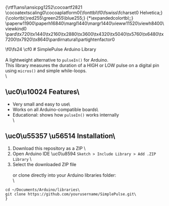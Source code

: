 {\rtf1\ansi\ansicpg1252\cocoartf2821
\cocoatextscaling0\cocoaplatform0{\fonttbl\f0\fswiss\fcharset0 Helvetica;}
{\colortbl;\red255\green255\blue255;}
{\*\expandedcolortbl;;}
\paperw11900\paperh16840\margl1440\margr1440\vieww11520\viewh8400\viewkind0
\pard\tx720\tx1440\tx2160\tx2880\tx3600\tx4320\tx5040\tx5760\tx6480\tx7200\tx7920\tx8640\pardirnatural\partightenfactor0

\f0\fs24 \cf0 # SimplePulse Arduino Library\
\
A lightweight alternative to `pulseIn()` for Arduino.  \
This library measures the duration of a HIGH or LOW pulse on a digital pin using `micros()` and simple while-loops.  \
\
## \uc0\u10024  Features\
- Very small and easy to use\
- Works on all Arduino-compatible boards\
- Educational: shows how `pulseIn()` works internally\
\
## \uc0\u55357 \u56514  Installation\
1. Download this repository as a ZIP  \
2. Open Arduino IDE \uc0\u8594  `Sketch > Include Library > Add .ZIP Library`  \
3. Select the downloaded ZIP file  \
\
or clone directly into your Arduino libraries folder:\
\
```bash\
cd ~/Documents/Arduino/libraries\
git clone https://github.com/yourusername/SimplePulse.git\
}